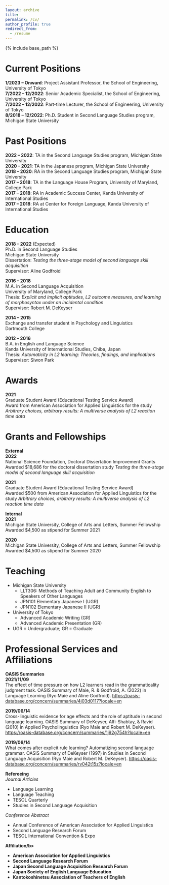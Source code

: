 ```yaml
---
layout: archive
title:
permalink: /cv/
author_profile: true
redirect_from:
  - /resume
---
```


{% include base_path %}

Current Positions
======
<b>1/2023 – Onward</b>: Project Assistant Professor, the School of Engineering, University of Tokyo<br>
<b>7/2022 – 12/2022</b>: Senior Academic Specialist, the School of Engineering, University of Tokyo<br>
<b>7/2022 – 12/2022</b>: Part-time Lecturer, the School of Engineering, University of Tokyo<br>
<b>8/2018 – 12/2022</b>: Ph.D. Student in Second Language Studies program, Michigan State University<br>

Past Positions
======
<b>2022 – 2022</b>: TA in the Second Language Studies program, Michigan State University<br>
<b>2020 – 2021</b>: TA in the Japanese program, Michigan State University<br>
<b>2018 – 2020</b>: RA in the Second Language Studies program, Michigan State University<br>
<b>2017 – 2018</b>: TA in the Language House Program, University of Maryland, College Park<br>
<b>2017 – 2018</b>: RA in Academic Success Center, Kanda University of International Studies<br>
<b>2017 – 2018</b>: RA at Center for Foreign Language, Kanda University of International Studies<br>

Education
======
<b>2018 – 2022</b> (Expected)<br>
Ph.D. in Second Language Studies<br>
Michigan State University<br>
Dissertation: <i>Testing the three-stage model of second language skill acquisition</i><br>
Supervisor: Aline Godfroid<br>

<b>2016 – 2018</b><br>
M.A. in Second Language Acquisition<br>
University of Maryland, College Park<br>
Thesis: <i>Explicit and implicit aptitudes, L2 outcome measures, and learning of morphosyntax under an incidental condition</i><br>
Supervisor: Robert M. DeKeyser

<b>2014 – 2015</b><br>
Exchange and transfer student in Psychology and Linguistics<br>
Dartmouth College<br>

<b>2012 – 2016</b><br>
B.A. in English and Language Science<br>
Kanda University of International Studies, Chiba, Japan<br>
Thesis: <i>Automaticity in L2 learning: Theories, findings, and implications</i><br>
Supervisor: Siwon Park<br>

Awards
======
<b>2021</b><br>
Graduate Student Award (Educational Testing Service Award)<br>
Award from American Association for Applied Linguistics for the study <i>Arbitrary choices, arbitrary results: A multiverse analysis of L2 reaction time data</i><br>

Grants and Fellowships
======
<b>External</b><br>
<b>2022</b><br>
National Science Foundation, Doctoral Dissertation Improvement Grants<br>
Awarded $18,686 for the doctoral dissertation study <i>Testing the three-stage model of second language skill acquisition</i><br>

<b>2021</b><br>
Graduate Student Award (Educational Testing Service Award)<br>
Awarded $500 from American Association for Applied Linguistics for the study <i>Arbitrary choices, arbitrary results: A multiverse analysis of L2 reaction time data</i><br>

<b>Internal</b><br>
<b>2021</b><br>
Michigan State University, College of Arts and Letters, Summer Fellowship<br>
Awarded $4,500 as stipend for Summer 2021<br>

<b>2020</b><br>
Michigan State University, College of Arts and Letters, Summer Fellowship<br>
Awarded $4,500 as stipend for Summer 2020<br>

Teaching
======
* Michigan State University
  * LLT306: Methods of Teaching Adult and Community English to Speakers of Other Languages
  * JPN101 Elementary Japanese I (UGR)
  * JPN102 Elementary Japanese II (UGR)
* University of Tokyo
  * Advanced Academic Writing (GR)
  * Advanced Academic Presentation (GR)
* UGR = Undergraduate; GR = Graduate


Professional Services and Affiliations
======
<b>OASIS Summaries</b><br>
<b>2021/11/09</b><br>
The effect of time pressure on how L2 learners read in the grammaticality judgment task. OASIS Summary of Maie, R. & Godfroid, A. (2022) in Language Learning (Ryo Maie and Aline Godfroid). https://oasis-database.org/concern/summaries/4j03d0117?locale=en<br>

<b>2019/06/14</b><br>
Cross-linguistic evidence for age effects and the role of aptitude in second language learning. OASIS Summary of DeKeyser, Alfi-Shabtay, & Ravid (2010) in Applied Psycholinguistics (Ryo Maie and Robert M. DeKeyser). https://oasis-database.org/concern/summaries/1j92g754h?locale=en<br>

<b>2019/06/14</b><br>
What comes after explicit rule learning? Automatizing second language grammar. OASIS Summary of DeKeyser (1997) in Studies in Second Language Acquisition (Ryo Maie and Robert M. DeKeyser). https://oasis-database.org/concern/summaries/rv042t15z?locale=en<br>

<b>Refereeing</b><br>
<i>Journal Articles</i><br>
* Language Learning
* Language Teaching
* TESOL Quarterly
* Studies in Second Language Acquisition

<i>Conference Abstract</i><br>
* Annual Conference of American Association for Applied Linguistics
* Second Language Research Forum
* TESOL International Convention & Expo

<b>Affiliation/b><br>
* American Association for Applied Linguistics
* Second Language Research Forum
* Japan Second Language Acquisition Research Forum
* Japan Society of English Language Education
* Kantokoshinetsu Association of Teachers of English
